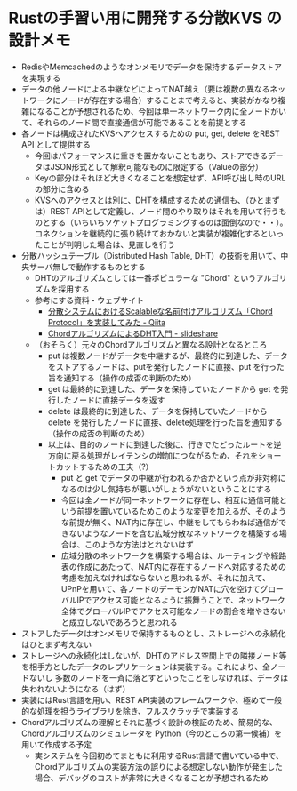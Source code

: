 # Rustの手習い用に開発する分散KVS の設計メモ

- RedisやMemcachedのようなオンメモリでデータを保持するデータストアを実現する
- データの他ノードによる中継などによってNAT越え（要は複数の異なるネットワークにノードが存在する場合）することまで考えると、実装がかなり複雑になることが予想されるため、今回は単一ネットワーク内に全ノードがいて、それらのノード間で直接通信が可能であることを前提とする
- 各ノードは構成されたKVSへアクセスするための put, get, delete をREST API として提供する
  - 今回はパフォーマンスに重きを置かないこともあり、ストアできるデータはJSON形式として解釈可能なものに限定する（Valueの部分）
  - Keyの部分はそれほど大きくなることを想定せず、API呼び出し時のURLの部分に含める
  - KVSへのアクセスとは別に、DHTを構成するための通信も、（ひとまずは）REST APIとして定義し、ノード間のやり取りはそれを用いて行うものとする（いちいちソケットプログラミングするのは面倒なので・・）。コネクションを継続的に張り続けておかないと実装が複雑化するといったことが判明した場合は、見直しを行う
- 分散ハッシュテーブル（Distributed Hash Table, DHT）の技術を用いて、中央サーバ無しで動作するものとする
  - DHTのアルゴリズムとしては一番ポピュラーな "Chord" というアルゴリズムを採用する
  - 参考にする資料・ウェブサイト
    - [分散システムにおけるScalableな名前付けアルゴリズム「Chord Protocol」を実装してみた - Qiita](https://qiita.com/taisho6339/items/7f849b65e2deab6759a1)
    - [ChordアルゴリズムによるDHT入門 - slideshare](https://www.slideshare.net/did2/chorddht)
  - （おそらく）元々のChordアルゴリズムと異なる設計となるところ
    - put は複数ノードがデータを中継するが、最終的に到達した、データをストアするノードは、putを発行したノードに直接、put を行った旨を通知する（操作の成否の判断のため）
    - get は最終的に到達した、データを保持していたノードから get を発行したノードに直接データを返す
    - delete は最終的に到達した、データを保持していたノードから delete を発行したノードに直接、delete処理を行った旨を通知する（操作の成否の判断のため）
    - 以上は、目的のノードに到達した後に、行きでたどったルートを逆方向に戻る処理がレイテンシの増加につながるため、それをショートカットするための工夫（?）
      - put と get でデータの中継が行われるか否かという点が非対称になるのは少し気持ちが悪いがしょうがないということにする
      - 今回は全ノードが同一ネットワークに存在し、相互に通信可能という前提を置いているためこのような変更を加えるが、そのような前提が無く、NAT内に存在し、中継をしてもらわねば通信ができないようなノードを含む広域分散なネットワークを構築する場合は、このような方法はとれないはず
      - 広域分散のネットワークを構築する場合は、ルーティングや経路表の作成にあたって、NAT内に存在するノードへ対応するための考慮を加えなければならないと思われるが、それに加えて、UPnPを用いて、各ノードのデーモンがNATに穴を空けてグローバルIPでアクセス可能となるように振舞うことで、ネットワーク全体でグローバルIPでアクセス可能なノードの割合を増やさないと成立しないであろうと思われる
- ストアしたデータはオンメモリで保持するものとし、ストレージへの永続化はひとまず考えない
- ストレージへの永続化はしないが、DHTのアドレス空間上での隣接ノード等を相手方としたデータのレプリケーションは実装する。これにより、全ノードないし
多数のノードを一斉に落とすといったことをしなければ、データは失われないようになる（はず）
- 実装にはRust言語を用い、REST API実装のフレームワークや、極めて一般的な処理を担うライブラリを除き、フルスクラッチで実装する
- Chordアルゴリズムの理解とそれに基づく設計の検証のため、簡易的な、Chordアルゴリズムのシミュレータを Python（今のところの第一候補）を用いて作成する予定
  - 実システムを今回初めてまともに利用するRust言語で書いている中で、Chordアルゴリズムの実装方法の誤りによる想定しない動作が発生した場合、デバッグのコストが非常に大きくなることが予想されるため
